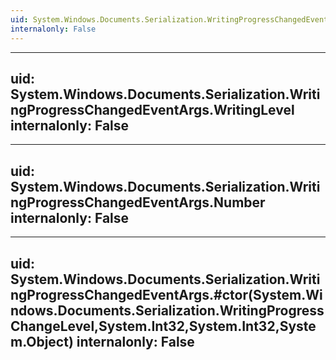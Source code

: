 ```yaml
---
uid: System.Windows.Documents.Serialization.WritingProgressChangedEventArgs
internalonly: False
---
```


---
uid: System.Windows.Documents.Serialization.WritingProgressChangedEventArgs.WritingLevel
internalonly: False
---

---
uid: System.Windows.Documents.Serialization.WritingProgressChangedEventArgs.Number
internalonly: False
---

---
uid: System.Windows.Documents.Serialization.WritingProgressChangedEventArgs.#ctor(System.Windows.Documents.Serialization.WritingProgressChangeLevel,System.Int32,System.Int32,System.Object)
internalonly: False
---
